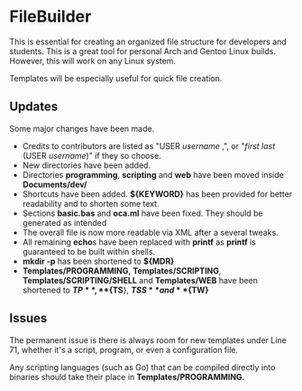 # FileBuilder

This is essential for creating an organized file structure for developers and students. This is a great tool for personal Arch and Gentoo Linux builds. However, this will work on any Linux system. 

Templates will be especially useful for quick file creation. 

## Updates

Some major changes have been made. 

* Credits to contributors are listed as "USER _username_ ,", or "_first last_ (USER _username_)" if they so choose. 
* New directories have been added. 
* Directories **programming**, **scripting** and **web** have been moved inside **Documents/dev/**
* Shortcuts have been added. **${KEYWORD}** has been provided for better readability and to shorten some text. 
* Sections **basic.bas** and **oca.ml** have been fixed. They should be generated as intended
* The overall file is now more readable via XML after a several tweaks. 
* All remaining **echo**s have been replaced with **printf** as **printf** is guaranteed to be built within shells.
* **mkdir -p** has been shortened to **${MDR}**
* **Templates/PROGRAMMING**, **Templates/SCRIPTING**, **Templates/SCRIPTING/SHELL** and **Templates/WEB** have been shortened to **${TP}**, **${TS**}, **${TSS}** and **${TW}**

## Issues

The permanent issue is there is always room for new templates under Line 71, whether it's a script, program, or even a configuration file. 

Any scripting languages (such as Go) that can be compiled directly into binaries should take their place in **Templates/PROGRAMMING**. 
